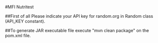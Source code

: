 #MFI Nutritest

##First of all
Please indicate your API key for random.org in Random class (API_KEY constant).

##To generate JAR executable file
execute "mvn clean package" on the pom.xml file.
